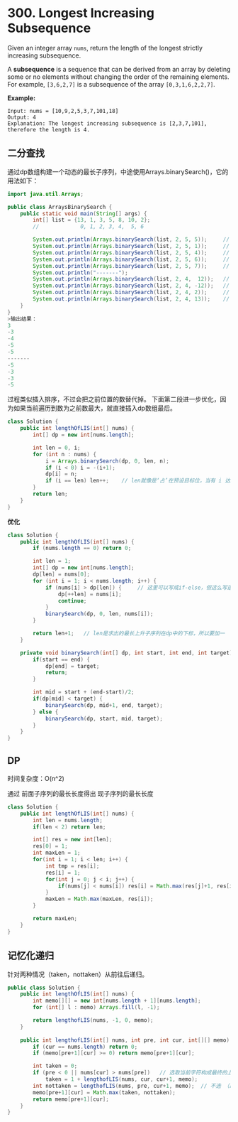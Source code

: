 # 300. Longest Increasing Subsequence

Given an integer array `nums`, return the length of the longest strictly increasing subsequence.

A **subsequence** is a sequence that can be derived from an array by deleting some or no elements without changing the order of the remaining elements. For example, `[3,6,2,7]` is a subsequence of the array `[0,3,1,6,2,2,7]`.

**Example:**

```
Input: nums = [10,9,2,5,3,7,101,18]
Output: 4
Explanation: The longest increasing subsequence is [2,3,7,101], therefore the length is 4.
```



## 二分查找

通过dp数组构建一个动态的最长子序列，中途使用Arrays.binarySearch()，它的用法如下：
```java
import java.util.Arrays;

public class ArraysBinarySearch {
	public static void main(String[] args) {
		int[] list = {13, 1, 3, 5, 8, 10, 2};
		//             0, 1, 2, 3, 4,  5, 6 

		System.out.println(Arrays.binarySearch(list, 2, 5, 5));		//  3
		System.out.println(Arrays.binarySearch(list, 2, 5, 1));		// -3
		System.out.println(Arrays.binarySearch(list, 2, 5, 4));		// -4
		System.out.println(Arrays.binarySearch(list, 2, 5, 6));		// -5
		System.out.println(Arrays.binarySearch(list, 2, 5, 7));		// -5
		System.out.println("-------");
		System.out.println(Arrays.binarySearch(list, 2, 4,  12));	// -5
		System.out.println(Arrays.binarySearch(list, 2, 4, -12));	// -3
		System.out.println(Arrays.binarySearch(list, 2, 4, 2));		// -3
		System.out.println(Arrays.binarySearch(list, 2, 4, 13));	// -5
	}
}
>输出结果：
3
-3
-4
-5
-5
-------
-5
-3
-3
-5
```
过程类似插入排序，不过会把之前位置的数替代掉。
下面第二段进一步优化，因为如果当前遍历到数为之前数最大，就直接插入dp数组最后。
```java
class Solution {
    public int lengthOfLIS(int[] nums) {
        int[] dp = new int[nums.length];

        int len = 0, i;
        for (int n : nums) {
            i = Arrays.binarySearch(dp, 0, len, n);
            if (i < 0) i = -(i+1);
            dp[i] = n;
            if (i == len) len++;	// len就像是‘占’在预设目标位，当有 i 达到长度目标后就把 len 往前挤
        }
        return len;
    }
}
```
**优化**

```java
class Solution {
    public int lengthOfLIS(int[] nums) {
        if (nums.length == 0) return 0;

        int len = 1;
        int[] dp = new int[nums.length];
        dp[len] = nums[0];
        for (int i = 1; i < nums.length; i++) {
            if (nums[i] > dp[len]) {     // 这里可以写成if-else，但这么写逻辑更清晰  
                dp[++len] = nums[i];
                continue;
            }
            binarySearch(dp, 0, len, nums[i]);
        }

        return len+1;	// len是求出的最长上升子序列在dp中的下标，所以要加一
    }

    private void binarySearch(int[] dp, int start, int end, int target) {
        if(start == end) {
            dp[end] = target;
            return;
        }

        int mid = start + (end-start)/2;
        if(dp[mid] < target) {
            binarySearch(dp, mid+1, end, target);
        } else {
            binarySearch(dp, start, mid, target);
        }
    }
}
```



## DP

时间复杂度：O(n\^2) 

通过 前面子序列的最长长度得出 现子序列的最长长度

```java
class Solution {
    public int lengthOfLIS(int[] nums) {
        int len = nums.length;
        if(len < 2) return len;

        int[] res = new int[len];
        res[0] = 1;
        int maxLen = 1;
        for(int i = 1; i < len; i++) {
            int tmp = res[i];
            res[i] = 1;
            for(int j = 0; j < i; j++) {
                if(nums[j] < nums[i]) res[i] = Math.max(res[j]+1, res[i]); 
            }
            maxLen = Math.max(maxLen, res[i]);
        }

        return maxLen;
    }
}
```



## 记忆化递归

针对两种情况（taken，nottaken）从前往后递归。
```java
public class Solution {
    public int lengthOfLIS(int[] nums) {
        int memo[][] = new int[nums.length + 1][nums.length];
        for (int[] l : memo) Arrays.fill(l, -1);

        return lengthofLIS(nums, -1, 0, memo);
    }
    
    public int lengthofLIS(int[] nums, int pre, int cur, int[][] memo) {
        if (cur == nums.length) return 0;
        if (memo[pre+1][cur] >= 0) return memo[pre+1][cur]; 

        int taken = 0;
        if (pre < 0 || nums[cur] > nums[pre])   // 选取当前字符构成最终的上升子序列
            taken = 1 + lengthofLIS(nums, cur, cur+1, memo);
        int nottaken = lengthofLIS(nums, pre, cur+1, memo);  // 不选 （即使符合前面的子序列上升）
        memo[pre+1][cur] = Math.max(taken, nottaken);
        return memo[pre+1][cur];
    }
}
```
